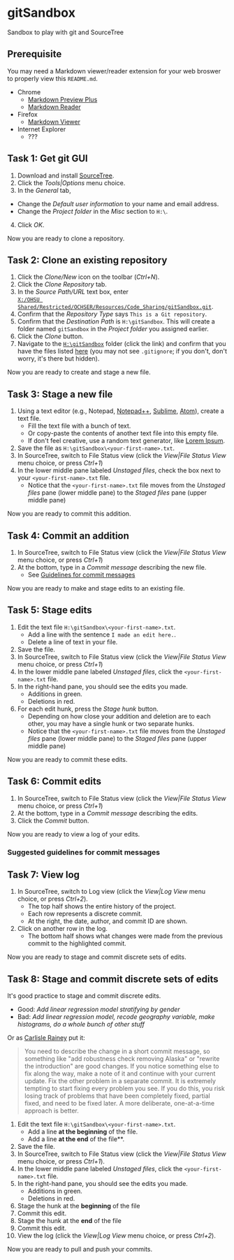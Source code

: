 # gitSandbox
Sandbox to play with git and SourceTree


## Prerequisite

You may need a Markdown viewer/reader extension for your web broswer to properly view this `README.md`.

* Chrome
    * [Markdown Preview Plus](https://chrome.google.com/webstore/detail/markdown-preview-plus/febilkbfcbhebfnokafefeacimjdckgl?hl=en-US)
    * [Markdown Reader](https://chrome.google.com/webstore/detail/markdown-reader/gpoigdifkoadgajcincpilkjmejcaanc?hl=en)
* Firefox
    * [Markdown Viewer](https://addons.mozilla.org/en-us/firefox/addon/markdown-viewer/)
* Internet Explorer
    * ???


## Task 1: Get git GUI

1. Download and install [SourceTree](http://www.sourcetreeapp.com/).
2. Click the *Tools|Options* menu choice.
3. In the *General* tab,
  * Change the *Default user information* to your name and email address.
  * Change the *Project folder* in the *Misc* section to `H:\`.
4. Click *OK*.

Now you are ready to clone a repository.


## Task 2: Clone an existing repository

1. Click the *Clone/New* icon on the toolbar (*Ctrl+N*).
2. Click the *Clone Repository* tab.
3. In the *Source Path/URL* text box, enter  
    [`X:/OHSU Shared/Restricted/OCHSER/Resources/Code_Sharing/gitSandbox.git`](file:///X:/OHSU%20Shared/Restricted/OCHSER/Resources/Code_Sharing/gitSandbox.git/).
4. Confirm that the *Repository Type* says `This is a Git repository`.
5. Confirm that the *Destination Path* is `H:\gitSandbox`. This will create a folder named `gitSandbox` in the *Project folder* you assigned earlier.
5. Click the *Clone* button.
6. Navigate to the [`H:\gitSandbox`](file:H:/gitSandbox/) folder (click the link) and confirm that you have the files listed [here](https://github.com/benjamin-chan/gitSandbox/tree/StartHere) (you may not see `.gitignore`; if you don't, don't worry, it's there but hidden).

Now you are ready to create and stage a new file.


## Task 3: Stage a new file

1. Using a text editor (e.g., Notepad, [Notepad++](http://notepad-plus-plus.org/), [Sublime](http://www.sublimetext.com/), [Atom](https://atom.io/)), create a text file.
    * Fill the text file with a bunch of text.
    * Or copy-paste the contents of another text file into this empty file.
    * If don't feel creative, use a random text generator, like [Lorem Ipsum](http://www.lipsum.com/).
2. Save the file as `H:\gitSandbox\<your-first-name>.txt`.
3. In SourceTree, switch to File Status view (click the *View|File Status View* menu choice, or press *Ctrl+1*)
4. In the lower middle pane labeled *Unstaged files*, check the box next to your `<your-first-name>.txt` file.
    * Notice that the `<your-first-name>.txt` file moves from the *Unstaged files* pane (lower middle pane) to the *Staged files* pane (upper middle pane)

Now you are ready to commit this addition.


## Task 4: Commit an addition

1. In SourceTree, switch to File Status view (click the *View|File Status View* menu choice, or press *Ctrl+1*)
2. At the bottom, type in a *Commit message* describing the new file.
    * See [Guidelines for commit messages](.\guidelinesForCommitMessages.md)

Now you are ready to make and stage edits to an existing file.


## Task 5: Stage edits

1. Edit the text file `H:\gitSandbox\<your-first-name>.txt`.
    * Add a line with the sentence `I made an edit here.`.
    * Delete a line of text in your file.
2. Save the file.
3. In SourceTree, switch to File Status view (click the *View|File Status View* menu choice, or press *Ctrl+1*)
4. In the lower middle pane labeled *Unstaged files*, click the `<your-first-name>.txt` file.
5. In the right-hand pane, you should see the edits you made.
    * Additions in green.
    * Deletions in red.
6. For each edit hunk, press the *Stage hunk* button.
    * Depending on how close your addition and deletion are to each other, you may have a single hunk or two separate hunks.
    * Notice that the `<your-first-name>.txt` file moves from the *Unstaged files* pane (lower middle pane) to the *Staged files* pane (upper middle pane)

Now you are ready to commit these edits.


## Task 6: Commit edits

1. In SourceTree, switch to File Status view (click the *View|File Status View* menu choice, or press *Ctrl+1*)
2. At the bottom, type in a *Commit message* describing the edits.
3. Click the *Commit* button.

Now you are ready to view a log of your edits.

### Suggested guidelines for commit messages



## Task 7: View log

1. In SourceTree, switch to Log view (click the *View|Log View* menu choice, or press *Ctrl+2*).
    * The top half shows the entire history of the project.
    * Each row represents a discrete commit.
    * At the right, the date, author, and commit ID are shown.
2. Click on another row in the log.
    * The bottom half shows what changes were made from the previous commit to the highlighted commit.

Now you are ready to stage and commit discrete sets of edits.


## Task 8: Stage and commit discrete sets of edits

It's good practice to stage and commit discrete edits.

* Good: *Add linear regression model stratifying by gender*
* Bad: *Add linear regression model, recode geography variable, make histograms, do a whole bunch of other stuff*

Or as [Carlisle Rainey](https://github.com/carlislerainey/git-for-political-science/blob/master/git.md) put it:

> You need to describe the change in a short commit message, so something like
> "add robustness check removing Alaska" or "rewrite the introduction" are good
> changes. If you notice something else to fix along the way, make a note of it
> and continue with your current update. Fix the other problem in a separate
> commit. It is extremely tempting to start fixing every problem you see. If you
> do this, you risk losing track of problems that have been completely fixed, partial
> fixed, and need to be fixed later. A more deliberate, one-at-a-time approach
> is better.

1. Edit the text file `H:\gitSandbox\<your-first-name>.txt`.
    * Add a line **at the beginning** of the file.
    * Add a line **at the end** of the file**.
2. Save the file.
3. In SourceTree, switch to File Status view (click the *View|File Status View* menu choice, or press *Ctrl+1*).
4. In the lower middle pane labeled *Unstaged files*, click the `<your-first-name>.txt` file.
5. In the right-hand pane, you should see the edits you made.
    * Additions in green.
    * Deletions in red.
6. Stage the hunk at the **beginning** of the file
7. Commit this edit.
8. Stage the hunk at the **end** of the file
9. Commit this edit.
10. View the log (click the *View|Log View* menu choice, or press *Ctrl+2*).

Now you are ready to pull and push your commits.
